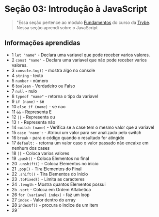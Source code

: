 # Seção 03: Introdução à JavaScript

>"Essa seção pertence ao módulo [Fundamentos](https://github.com/Ruan-Portella/Trybe_Exercicios/tree/main/fundamentos) do curso da [Trybe](https://www.betrybe.com/). Nessa seção aprendi sobre o JavaScript

## Informações aprendidas

- 1 `let "name"` - Declara uma variavel que pode receber varios valores.
- 2 `const "name"` - Declara uma variavel que não pode receber varios valores.
- 3 `console.log()` - mostra algo no console
- 4 `string` - texto
- 5 `number` - número 
- 6 `boolean` - Verdadeiro ou Falso
- 7 `null` - nulo
- 8 `typeof "name"` - retorna o tipo da variavel
- 9 `if (name)` - se
- 10 `else if (name)` - se nao
- 11 `&&` - Representa E 
- 12 `||` - Representa ou
- 13 `!` - Representa não
- 14 `switch (name)` - Verifica se a case tem o mesmo valor que a variavel
- 15 `case 'name':` - Atribui um valor para ser analizado pelo switch
- 16 `break` - para o código quando o resultado for atingido
- 17 `default:` - retorna um valor caso o valor passado não encaixe em nenhum dos cases
- 18 `[]` - Coloca varios valores
- 19 `.push()` - Coloca Elementos no final
- 20 `.unshift()` - Coloca Elementos no inicio
- 21 `.pop()` - Tira Elementos do Final
- 22 `.shift()` - Tira Elementos do Inicio
- 23 `.toFixed()` - Limita as caracteres
- 24 `.length` - Mostra quantos Elementos possui
- 25 `.sort` - Coloca em Ordem Alfabetica
- 26 `for (variavel index)` - faz um loop
- 27 `index` - Valor dentro do array
- 28 `indexOf()` - procura o indice de um item
- 29 ``